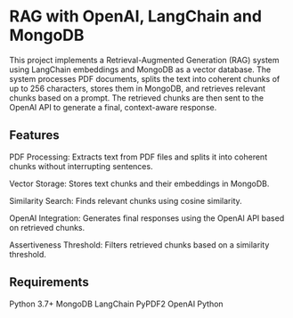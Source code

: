 # RAG with OpenAI, LangChain and MongoDB
This project implements a Retrieval-Augmented Generation (RAG) system using LangChain embeddings and MongoDB as a vector database. The system processes PDF documents, splits the text into coherent chunks of up to 256 characters, stores them in MongoDB, and retrieves relevant chunks based on a prompt. The retrieved chunks are then sent to the OpenAI API to generate a final, context-aware response.

## Features
PDF Processing: Extracts text from PDF files and splits it into coherent chunks without interrupting sentences.

Vector Storage: Stores text chunks and their embeddings in MongoDB.

Similarity Search: Finds relevant chunks using cosine similarity.

OpenAI Integration: Generates final responses using the OpenAI API based on retrieved chunks.

Assertiveness Threshold: Filters retrieved chunks based on a similarity threshold.

## Requirements
Python 3.7+
MongoDB
LangChain
PyPDF2
OpenAI 
Python
